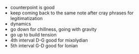- counterpoint is good
- keep coming back to the same note after cray phrases for legitimatization
- dynamics
- go down for chillness, going with gravity
- go up to build tension
- 4th interval D-G good for mixolydian
- 5th interval G-D good for Ionian
